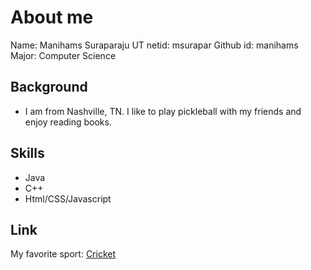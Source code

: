 # About me

Name: Manihams Suraparaju
UT netid: msurapar
Github id: manihams
Major: Computer Science

## Background
* I am from Nashville, TN. I like to play pickleball with my friends and enjoy reading books.

## Skills
* Java
* C++
* Html/CSS/Javascript

## Link
My favorite sport: [Cricket](https://www.youtube.com/watch?v=yzr2rXRGJz8)
